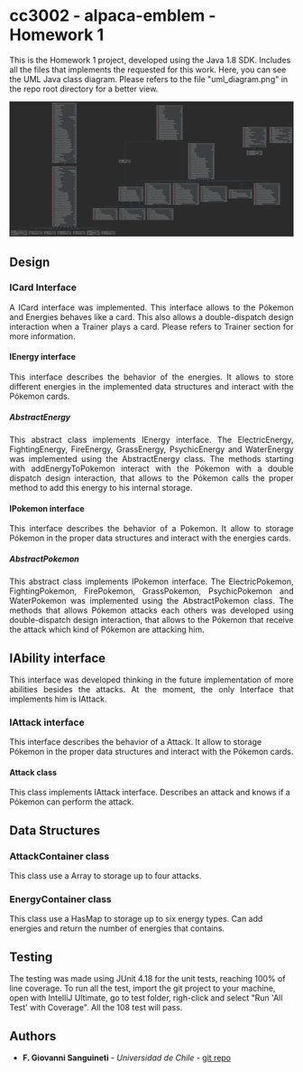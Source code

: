 # cc3002 - alpaca-emblem - Homework 1


This is the Homework 1 project, developed using the Java 1.8 SDK. Includes all the files that implements the requested for this work. Here, you can see the UML Java class diagram.
Please refers to the file "uml_diagram.png" in the repo root directory for a better view.

![Alt text](uml_diagram.png "UML")

## Design

### ICard Interface
<p align="justify">
A ICard interface was implemented. This interface allows to the Pókemon and Energies behaves like a card.
This also allows a double-dispatch design interaction when a Trainer plays a card. Please refers to Trainer section for more information.
</p>

#### IEnergy interface
<p align="justify">
This interface describes the behavior of the energies. It allows to store different energies in the implemented data structures and interact with the Pókemon cards.
</p>


##### AbstractEnergy

<p align="justify">
This abstract class implements IEnergy interface. The ElectricEnergy, FightingEnergy, FireEnergy, GrassEnergy, PsychicEnergy
and WaterEnergy was implemented using the AbstractEnergy class. The methods starting with addEnergyToPokemon 
interact with the Pókemon with a double dispatch design interaction, that allows to the Pókemon calls
the proper method to add this energy to his internal storage.
</p>


#### IPokemon interface

<p align="justify">
This interface describes the behavior of a Pokemon. It allow to storage Pókemon in the proper data structures and interact with the energies cards.
</p>

##### AbstractPokemon
<p align="justify">
This abstract class implements IPokemon interface. The ElectricPokemon, FightingPokemon, FirePokemon, GrassPokemon, PsychicPokemon
and WaterPokemon was implemented using the AbstractPokemon class. The methods that allows Pókemon attacks each others
was developed using double-dispatch design interaction, that allows to the Pókemon that receive the attack which kind of 
Pókemon are attacking him. 
</p>

## IAbility interface
<p align="justify">
This interface was developed thinking in the future implementation of more abilities besides the attacks.
At the moment, the only Interface that implements him is IAttack.
</p>

### IAttack interface

This interface describes the behavior of a Attack. It allow to storage Pókemon in the proper data structures and interact with the Pókemon cards.

#### Attack class

This class implements IAttack interface. Describes an attack and knows if a Pókemon can perform the attack.

## Data Structures

### AttackContainer class
   This class use a Array to storage up to four attacks.

### EnergyContainer class

This class use a HasMap to storage up to six energy types. Can add energies and return the number of energies that contains.

## Testing

The testing was made using JUnit 4.18 for the unit tests, reaching 100% of line coverage. 
To run all the test, import the git project to your machine, open with IntelliJ Ultimate, 
go to test folder, righ-click and select "Run 'All Test' with Coverage". All the 108 test will pass.

## Authors

* **F. Giovanni Sanguineti** - *Universidad de Chile* - [git repo](https://github.com/fgsanguineti/)



